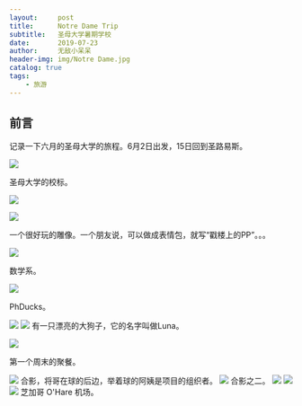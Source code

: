 ```yaml
---
layout:     post
title:      Notre Dame Trip
subtitle:   圣母大学暑期学校
date:       2019-07-23
author:     无敌小呆呆
header-img: img/Notre Dame.jpg
catalog: true
tags:
    - 旅游
---
```


## 前言

记录一下六月的圣母大学的旅程。6月2日出发，15日回到圣路易斯。


![](https://github.com/cxjcxj186/MarkdownPhotos/raw/master/Res/Notre%20Dame%201.jpg)


圣母大学的校标。



![](https://github.com/cxjcxj186/MarkdownPhotos/raw/master/Res/Notre%20Dame%202.jpg)


![](https://github.com/cxjcxj186/MarkdownPhotos/raw/master/Res/Notre%20Dame%203.jpg)

一个很好玩的雕像。一个朋友说，可以做成表情包，就写“戳楼上的PP”。。。

![](https://github.com/cxjcxj186/MarkdownPhotos/raw/master/Res/Notre%20Dame%204.jpg)

数学系。

![](https://github.com/cxjcxj186/MarkdownPhotos/raw/master/Res/Notre%20Dame%205.jpg)

PhDucks。

![](https://github.com/cxjcxj186/MarkdownPhotos/raw/master/Res/Notre%20Dame%2012.jpg)
![](https://github.com/cxjcxj186/MarkdownPhotos/raw/master/Res/Notre%20Dame%2013.jpg)
有一只漂亮的大狗子，它的名字叫做Luna。

![](https://github.com/cxjcxj186/MarkdownPhotos/raw/master/Res/Notre%20Dame%206.jpg)

第一个周末的聚餐。

![](https://github.com/cxjcxj186/MarkdownPhotos/raw/master/Res/Notre%20Dame%2010.jpg)
合影，将哥在球的后边，举着球的阿姨是项目的组织者。
![](https://github.com/cxjcxj186/MarkdownPhotos/raw/master/Res/Notre%20Dame%2011.jpg)
合影之二。
![](https://github.com/cxjcxj186/MarkdownPhotos/raw/master/Res/Notre%20Dame%207.jpg)
![](https://github.com/cxjcxj186/MarkdownPhotos/raw/master/Res/Notre%20Dame%208.jpg)
![](https://github.com/cxjcxj186/MarkdownPhotos/raw/master/Res/Notre%20Dame%209.jpg)
芝加哥 O'Hare 机场。

